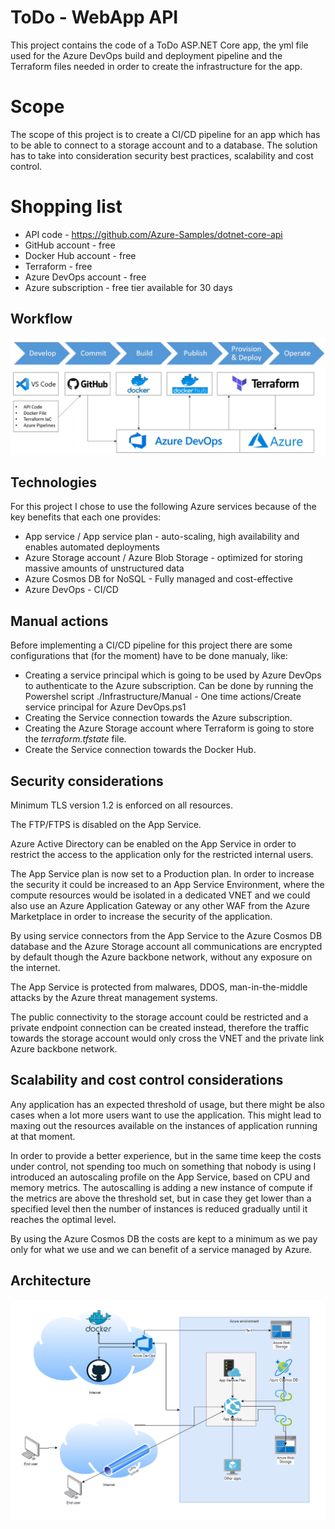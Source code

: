# ToDo - WebApp API  

This project contains the code of a ToDo ASP.NET Core app, the yml file used for the Azure DevOps build and deployment pipeline and the Terraform files needed in order to create the infrastructure for the app.

# Scope

The scope of this project is to create a CI/CD pipeline for an app which has to be able to connect to a storage account and to a database.
The solution has to take into consideration security best practices, scalability and cost control.

# Shopping list
- API code - https://github.com/Azure-Samples/dotnet-core-api
- GitHub account - free
- Docker Hub account - free
- Terraform - free
- Azure DevOps account - free
- Azure subscription - free tier available for 30 days

## Workflow

![Workflow](./Documentation/Workflow.png)

## Technologies
For this project I chose to use the following Azure services because of the key benefits that each one provides:
- App service / App service plan - auto-scaling, high availability and enables automated deployments
- Azure Storage account / Azure Blob Storage - optimized for storing massive amounts of unstructured data
- Azure Cosmos DB for NoSQL - Fully managed and cost-effective
- Azure DevOps - CI/CD

## Manual actions

Before implementing a CI/CD pipeline for this project there are some configurations that (for the moment) have to be done manualy, like:
- Creating a service principal which is going to be used by Azure DevOps to authenticate to the  Azure subscription. Can be done by running the Powershel script ./Infrastructure/Manual - One time actions/Create service principal for Azure DevOps.ps1
- Creating the Service connection towards the Azure subscription.
- Creating the Azure Storage account where Terraform is going to store the *terraform.tfstate* file.
- Create the Service connection towards the Docker Hub.

## Security considerations

Minimum TLS version 1.2 is enforced on all resources.

The FTP/FTPS is disabled on the App Service.

Azure Active Directory can be enabled on the App Service in order to restrict the access to the application only for the restricted internal users.

The App Service plan is now set to a Production plan. In order to increase the security it could be increased to an App Service Environment, where the compute resources would be isolated in a dedicated VNET and we could also use an Azure Application Gateway or any other WAF from the Azure Marketplace in order to increase the security of the application.

By using service connectors from the App Service to the Azure Cosmos DB database and  the Azure Storage account all communications are encrypted by default though the Azure backbone network, without any exposure on the internet.

The App Service is protected from malwares, DDOS, man-in-the-middle attacks by the Azure threat management systems.

The public connectivity to the storage account could be restricted and a private endpoint connection can be created instead, therefore the traffic towards the storage account would only cross the VNET and the private link Azure backbone network.


## Scalability and cost control considerations
Any application has an expected threshold of usage, but there might be also cases when a lot more users want to use the application. This might lead to maxing out the resources available on the instances of application running at that moment.

In order to provide a better experience, but in the same time keep the costs under control, not spending too much on something that nobody is using I introduced an autoscaling profile on the App Service, based on CPU and memory metrics. The autoscalling is adding a new instance of compute if the metrics are above the threshold set, but in case they get lower than a specified level then the number of instances is reduced gradually until it reaches the optimal level.

By using the Azure Cosmos DB the costs are kept to a minimum as we pay only for what we use and we can benefit of a service managed by Azure.

## Architecture

![Architecture](./Documentation/Azure_diagram.png)
